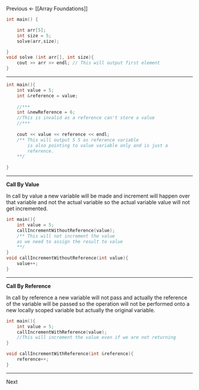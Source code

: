 Previous <- [[Array Foundations]]

```cpp
int main() {

	int arr[5];
	int size = 5;
	solve(arr,size);

}
void solve (int arr[], int size){
	cout >> arr >> endl; // This will output first element
} 
```

---
```cpp
int main(){
	int value = 5;
	int &reference = value;
	
	//***
	int &newReference = 6; 
	//This is invalid as a reference can't store a value
	//***
	
	cout << value << reference << endl; 
	/** This will output 5 5 as reference variable 
		is also pointing to value variable only and is just a 
		reference.
	**/
	
}
```

---
**Call By Value**

In call by value a new variable will be made and increment will happen over that variable and not the actual variable so the actual variable value will not get incremented.

```cpp
int main(){
	int value = 5;
	callIncrementWithoutReference(value);
	/** This will not increment the value 
	as we need to assign the result to value
	**/
}
void callIncrementWithoutReference(int value){
	value++;
}
```

---
**Call By Reference**

In call by reference a new variable will not pass and actually the reference of the variable will be passed so the operation will not be performed onto a new locally scoped variable but actually the original variable.

```cpp
int main(){
	int value = 5;
	callIncrementWithReference(value);
	//This will increment the value even if we are not returning
}

void callIncrementWithReference(int &reference){
	reference++;
}
```

---
Next 